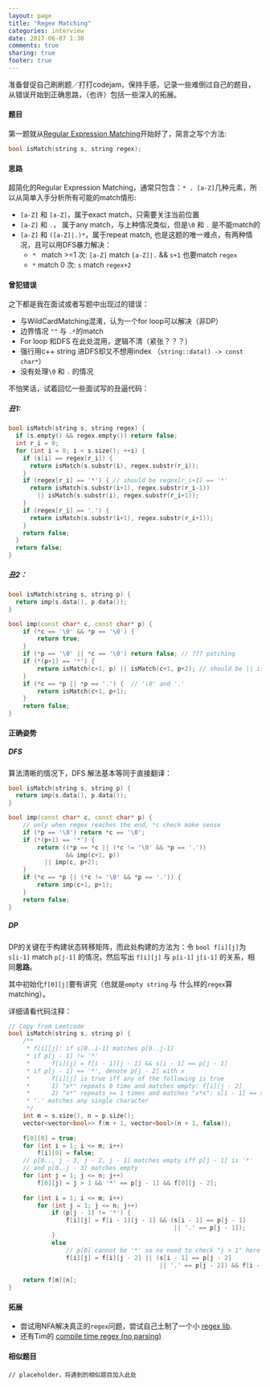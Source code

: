 ```yaml
---
layout: page
title: "Regex Matching"
categories: interview
date: 2017-06-07 1:30
comments: true
sharing: true
footer: true
---
```


准备督促自己刷刷题／打打codejam，保持手感，记录一些难倒过自己的题目，从错误开始到正确思路，（也许）包括一些深入的拓展。

#### 题目

第一题就从[Regular Expression Matching](https://leetcode.com/problems/regular-expression-matching/)开始好了，简言之写个方法:

```c++
bool isMatch(string s, string regex);
```

#### 思路

超简化的Regular Expression Matching，通常只包含：`* . [a-Z]`几种元素，所以从简单入手分析所有可能的match情形:

* `[a-Z]` 和 `[a-Z]`，属于exact match，只需要关注当前位置
* `[a-Z]` 和 `.`， 属于any match，与上种情况类似，但是`\0` 和 `.` 是不能match的
* `[a-Z]` 和 `([a-Z]|.)*`，属于repeat match, 也是这题的唯一难点，有两种情况，且可以用DFS暴力解决：
  * `* ` match >=1 次: `[a-Z]` match `[a-Z]|.`  && `s+1` 也要match `regex`
  * `*` match 0 次: `s` match `regex+2`

#### 曾犯错误

之下都是我在面试或者写题中出现过的错误：

* 与WildCardMatching混淆，认为一个for loop可以解决（非DP）
* 边界情况 `""` 与 `.*`的match
* For loop 和DFS 在此处混用，逻辑不清（紧张？？？）
* 强行用c++ string 进DFS却又不想用index （`string::data() -> const char*`）
* 没有处理`\0` 和 `.` 的情况

不怕笑话，试着回忆一些面试写的丑逼代码：

##### 丑1:

```c++
bool isMatch(string s, string regex) {
  if (s.empty() && regex.empty()) return false;
  int r_i = 0;
  for (int i = 0; i < s.size(); ++i) {
    if (s[i] == regex[r_i]) {
      return isMatch(s.substr(i), regex.substr(r_i));
    }
    if (regex[r_i] == '*') { // should be regex[r_i+1] == '*'
      return isMatch(s.substr(i+1), regex.substr(r_i-1))
        || isMatch(s.substr(i), regex.substr(r_i+1));
    }
    if (regex[r_i] == '.') {
      return isMatch(s.substr(i+1), regex.substr(r_i+1));
    }
    return false;
  }
  return false;
}
```

##### 丑2：

```c++
bool isMatch(string s, string p) {
  return imp(s.data(), p.data());
}

bool imp(const char* c, const char* p) {
    if (*c == '\0' && *p == '\0') {
        return true;
    }
    if (*p == '\0' || *c == '\0') return false; // ??? patching
    if (*(p+1) == '*') {
        return isMatch(c+1, p) || isMatch(c+1, p+2); // should be || isMatch(c, p+2)
    }
    if (*c == *p || *p == '.') {  // '\0' and '.'
        return isMatch(c+1, p+1);
    }
    return false;
}
```

#### 正确姿势

##### DFS

算法清晰的情况下，DFS 解法基本等同于直接翻译：

```c++
bool isMatch(string s, string p) {
  return imp(s.data(), p.data());
}

bool imp(const char* c, const char* p) {
  	// only when regex reaches the end, *c check make sense
    if (*p == '\0') return *c == '\0'; 
    if (*(p+1) == '*') {
        return ((*p == *c || (*c != '\0' && *p == '.'))
                && imp(c+1, p)) 
          || imp(c, p+2);
    }
    if (*c == *p || (*c != '\0' && *p == '.')) {
        return imp(c+1, p+1);
    }
    return false;
}
```

##### DP

DP的关键在于构建状态转移矩阵，而此处构建的方法为：令 `bool f[i][j]`为 `s[i-1]` match `p[j-1]` 的情况，然后写出 `f[i][j]` 与 `p[i-1]` `j[i-1]` 的关系，相同**思路**。

其中初始化`f[0][j]`要有讲究（也就是`empty string` 与 什么样的`regex`算matching）。

详细请看代码注释：

```c++
// Copy from Leetcode
bool isMatch(string s, string p) {
    /**
     * f[i][j]: if s[0..i-1] matches p[0..j-1]
     * if p[j - 1] != '*'
     *      f[i][j] = f[i - 1][j - 1] && s[i - 1] == p[j - 1]
     * if p[j - 1] == '*', denote p[j - 2] with x
     *      f[i][j] is true iff any of the following is true
     *      1) "x*" repeats 0 time and matches empty: f[i][j - 2]
     *      2) "x*" repeats >= 1 times and matches "x*x": s[i - 1] == x && f[i - 1][j]
     * '.' matches any single character
     */
    int m = s.size(), n = p.size();
    vector<vector<bool>> f(m + 1, vector<bool>(n + 1, false));
    
    f[0][0] = true;
    for (int i = 1; i <= m; i++)
        f[i][0] = false;
    // p[0.., j - 3, j - 2, j - 1] matches empty iff p[j - 1] is '*' 
  	// and p[0..j - 3] matches empty
    for (int j = 1; j <= n; j++)
        f[0][j] = j > 1 && '*' == p[j - 1] && f[0][j - 2];
    
    for (int i = 1; i <= m; i++)
        for (int j = 1; j <= n; j++)
            if (p[j - 1] != '*') {
                f[i][j] = f[i - 1][j - 1] && (s[i - 1] == p[j - 1] 
                                              || '.' == p[j - 1]);
            }
            else
                // p[0] cannot be '*' so no need to check "j > 1" here
                f[i][j] = f[i][j - 2] || (s[i - 1] == p[j - 2] 
                                          || '.' == p[j - 2]) && f[i - 1][j];
    
    return f[m][n];
}
```

#### 拓展

* 尝试用NFA解决真正的`regex`问题，尝试自己土制了一个小 [regex lib](https://github.com/Noeyfan/noey_algos/blob/master/noey_regex.h).
* 还有Tim的 [compile time regex (no parsing)](https://gist.github.com/Noeyfan/1c60fa6555f6cdc50fd2f55d78aed8a9)

#### 相似题目

`// placeholder，将遇到的相似题目加入此处`
